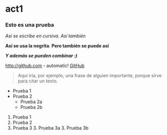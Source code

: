 # act1
### Esto es una prueba 
*Así se escribe en cursiva*.
_Así también_

**Así se usa la negrita**.
__Pero también se puede así__

*__Y además se pueden combinar :)__*

 http://github.com - automatic!
[GitHub](http://github.com)

 > Aquí iría, por ejemplo, una frase de alguien importante, 
 > porque sirve para citar un texto.
 
* Prueba 1
* Prueba 2
  * Prueba 2a
  * Prueba 2b
1. Prueba 1
2. Prueba 2
3. Prueba 3
   3. Prueba 3a
   3. Prueba 3b
